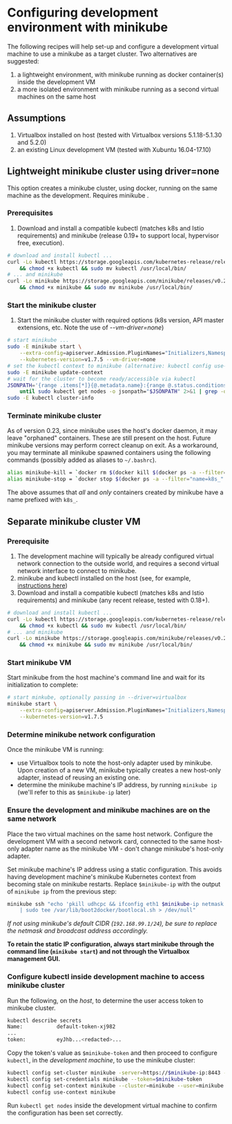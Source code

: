 # Configuring development environment with minikube

The following recipes will help set-up and configure a development virtual machine to use a minikube as a target cluster.
Two alternatives are suggested:

1. a lightweight environment, with minikube running as docker container(s) inside the development VM
1. a more isolated environment with minikube running as a second virtual machines on the same host

## Assumptions

1. Virtualbox installed on host (tested with Virtualbox versions 5.1.18-5.1.30 and 5.2.0)
1. an existing Linux development VM (tested with Xubuntu 16.04-17.10)

## Lightweight minikube cluster using driver=none

This option creates a minikube cluster, using docker, running on the same machine as the development.
Requires minikube .

### Prerequisites

1. Download and install a compatible kubectl (matches k8s and Istio requirements) and minikube (release 0.19+ to support local, hypervisor free, execution).

```sh
# download and install kubectl ...
curl -Lo kubectl https://storage.googleapis.com/kubernetes-release/release/v1.7.4/bin/linux/amd64/kubectl \
    && chmod +x kubectl && sudo mv kubectl /usr/local/bin/
# ... and minikube
curl -Lo minikube https://storage.googleapis.com/minikube/releases/v0.22.3/minikube-linux-amd64 \
    && chmod +x minikube && sudo mv minikube /usr/local/bin/
```

### Start the minikube cluster

1. Start the minikube cluster with required options (k8s version, API master extensions, etc. Note the use of *--vm-driver=none*)

```sh
# start minikube ...
sudo -E minikube start \
    --extra-config=apiserver.Admission.PluginNames="Initializers,NamespaceLifecycle,LimitRanger,ServiceAccount,DefaultStorageClass,GenericAdmissionWebhook,ResourceQuota" \
    --kubernetes-version=v1.7.5 --vm-driver=none
# set the kubectl context to minikube (alternative: kubectl config use-context minikube)
sudo -E minikube update-context
# wait for the cluster to become ready/accessible via kubectl
JSONPATH='{range .items[*]}{@.metadata.name}:{range @.status.conditions[*]}{@.type}={@.status};{end}{end}'; \
    until sudo kubectl get nodes -o jsonpath="$JSONPATH" 2>&1 | grep -q "Ready=True"; do sleep 1; done
sudo -E kubectl cluster-info
```

### Terminate minikube cluster

As of version 0.23, since minikube uses the host's docker daemon, it may leave "orphaned" containers. These are still present on the host. Future minikube versions may perform correct cleanup on exit. As a workaround, you may terminate all minikube spawned containers using the following commands (possibly added as aliases to `~/.bashrc`).

```sh
alias minikube-kill = `docker rm $(docker kill $(docker ps -a --filter="name=k8s_" --format="{{.ID}}"))`
alias minikube-stop = `docker stop $(docker ps -a --filter="name=k8s_" --format="{{.ID}}")`
```

The above assumes that *all* and *only* containers created by minikube have a name prefixed with `k8s_`.

## Separate minikube cluster VM

### Prerequisite

1. The development machine will typically be already configured virtual network connection to the outside world, and requires a second virtual network interface to connect to minikube.
1. minikube and kubectl installed on the host (see, for example, [instructions here](https://kubernetes.io/docs/getting-started-guides/minikube/))
1. Download and install a compatible kubectl (matches k8s and Istio requirements) and minikube (any recent release, tested with 0.18+).

```sh
# download and install kubectl ...
curl -Lo kubectl https://storage.googleapis.com/kubernetes-release/release/v1.7.4/bin/linux/amd64/kubectl \
    && chmod +x kubectl && sudo mv kubectl /usr/local/bin/
# ... and minikube
curl -Lo minikube https://storage.googleapis.com/minikube/releases/v0.22.3/minikube-linux-amd64 \
    && chmod +x minikube && sudo mv minikube /usr/local/bin/
```

### Start minikube VM

Start minikube from the host machine's command line and wait for its initialization to complete:

```sh
# start minkube, optionally passing in --driver=virtualbox
minikube start \
    --extra-config=apiserver.Admission.PluginNames="Initializers,NamespaceLifecycle,LimitRanger,ServiceAccount,DefaultStorageClass,GenericAdmissionWebhook,ResourceQuota" \
    --kubernetes-version=v1.7.5
```

### Determine minikube network configuration

Once the minikube VM is running:

- use Virtualbox tools to note the host-only adapter used by minikube. Upon creation of a new VM, minikube typically creates a new host-only adapter, instead of reusing an existing one.
- determine the minikube machine's IP address, by running `minikube ip` (we'll refer to this as `$minikube-ip` later)

### Ensure the development and minikube machines are on the same network

Place the two virtual machines on the same host network. Configure the development VM with a second network card, connected to the same host-only adapter name as the minikube VM - don't change minikube's host-only adapter.

Set minikube machine's IP address using a static configuration. This avoids having development machine's minikube Kubernetes context from becoming stale on minikube restarts. Replace `$minikube-ip` with the output of `minikube ip` from the previous step:

```sh
minikube ssh "echo 'pkill udhcpc && ifconfig eth1 $minikube-ip netmask 255.255.255.0 broadcast 192.168.99.255 up' \
    | sudo tee /var/lib/boot2docker/bootlocal.sh > /dev/null"
```

_If not using minikube's default CIDR (`192.168.99.1/24`), be sure to replace the netmask and broadcast address accordingly._

**To retain the static IP configuration, always start minikube through the command line (`minikube start`) and not through the Virtualbox management GUI.**

### Configure kubectl inside development machine to access minikube cluster

Run the following, on the _host_, to determine the user access token to minikube cluster.

```sh
kubectl describe secrets
Name:           default-token-xj982
...
token:          eyJhb...<redacted>...
```

Copy the token's value as `$minikube-token` and then proceed to configure `kubectl`, in the _development machine_, to use the minikube cluster:

```sh
kubectl config set-cluster minikube -server=https://$minikube-ip:8443 --insecure-skip-tls-verify=true
kubectl config set-credentials minikube --token=$minikube-token
kubectl config set-context minikube --cluster=minikube --user=minikube
kubectl config use-context minikube
```

Run `kubectl get nodes` inside the development virtual machine to confirm the configuration has been set correctly.
